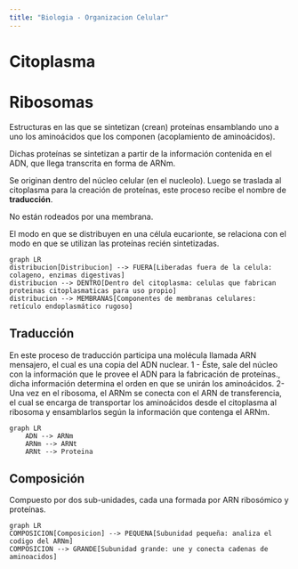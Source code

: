 ```yaml
---
title: "Biologia - Organizacion Celular"
---
```


# Citoplasma

# Ribosomas
Estructuras en las que se sintetizan (crean) proteínas ensamblando uno a uno los aminoácidos que los componen (acoplamiento de aminoácidos). 

Dichas proteínas se sintetizan a partir de la información contenida en el ADN, que llega transcrita en forma de ARNm. 

Se originan dentro del núcleo celular (en el nucleolo). Luego se traslada al citoplasma para la creación de proteínas, este proceso recibe el nombre de **traducción**.

No están rodeados por una membrana.

El modo en que se distribuyen en una célula eucarionte, se relaciona con el modo en que se utilizan las proteínas recién sintetizadas.

```mermaid
graph LR
distribucion[Distribucion] --> FUERA[Liberadas fuera de la celula: colageno, enzimas digestivas]
distribucion --> DENTRO[Dentro del citoplasma: celulas que fabrican proteinas citoplasmaticas para uso propio]
distribucion --> MEMBRANAS[Componentes de membranas celulares: retículo endoplasmático rugoso]
```

## Traducción
En este proceso de traducción participa una molécula llamada ARN mensajero, el cual es una copia del ADN nuclear. 
1 - Éste, sale del núcleo con la información que le provee el ADN para la fabricación de proteínas., dicha información determina el orden en que se unirán los aminoácidos. 
2- Una vez en el ribosoma, el ARNm se conecta con el ARN de transferencia, el cual se encarga de transportar los aminoácidos desde el citoplasma al ribosoma y ensamblarlos según la información que contenga el ARNm. 


```mermaid
graph LR
    ADN --> ARNm 
    ARNm --> ARNt
    ARNt --> Proteina
```

## Composición
Compuesto por dos sub-unidades, cada una formada por ARN ribosómico y proteínas. 
```mermaid
graph LR
COMPOSICION[Composicion] --> PEQUENA[Subunidad pequeña: analiza el codigo del ARNm]
COMPOSICION --> GRANDE[Subunidad grande: une y conecta cadenas de aminoacidos]
```

